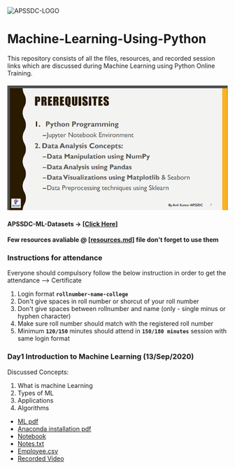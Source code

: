 ![APSSDC-LOGO](https://drive.google.com/uc?export=download&id=15AKQ6_-BixW4K6mL6RPphF5EKXqYF2zj)
# Machine-Learning-Using-Python

This repository consists of all the files, resources, and recorded session links which are discussed during Machine Learning using Python Online Training.
<!---
#### Check your details here same will applicable on certificates if your details are missing update in last column  → [[GSheet]]()

#### Gotomeeting Link → [[Click Here to Join]](meetingLink) → Meeting Id → 
--->

#### ![prerequisite](Day-1/Prerequisite.png)

#### APSSDC-ML-Datasets → [[Click Here]](https://github.com/AP-State-Skill-Development-Corporation/Datasets)

#### Few resources avaliable @ [[resources.md]](resources.md) file don't forget to use them

### Instructions for attendance

Everyone should compulsory follow the below instruction in order to get the attendance --> Certificate

1. Login format **`rollnumber-name-college`**
2. Don't give spaces in roll number or shorcut of your roll number
3. Don't give spaces between rollnumber and name (only - single minus or hyphen character)
4. Make sure roll number should match with the registered roll number
5. Minimum **`120/150`** minutes should attend in **`150/180 minutes`** session with same login format

<!-----
******************************
Reference purpose follow this below things

1. Commit message format
- For content updation -- Added dayNo discussed content
-For Readme.md file updation --  Updated dayNo content
-For resources.md file updation --  Updated resourceName

2.README.md content

DayNo SampleLessonName (Date)

Discussed Concepts:
1. Topic-1
2. Topic-2

[[DayNo_Notebook_Link]]()
[[DayNo_Recorded_Video_Link]]()
*************************
--->

### Day1 Introduction to Machine Learning (13/Sep/2020)

Discussed Concepts:
1. What is machine Learning
2. Types of ML
3. Applications
4. Algorithms  

* [ML pdf ](Day-1/MachineLearningwithPython.pdf)
* [Anaconda installation pdf](Day-1/AnacondaInstallation.pdf)
* [Notebook](Day-1/Day1_14sep2020.ipynb)
* [Notes.txt](Day-1/notes.txt)
* [Employee.csv](Day-1/Employee.csv)
* [Recorded Video](pending)



